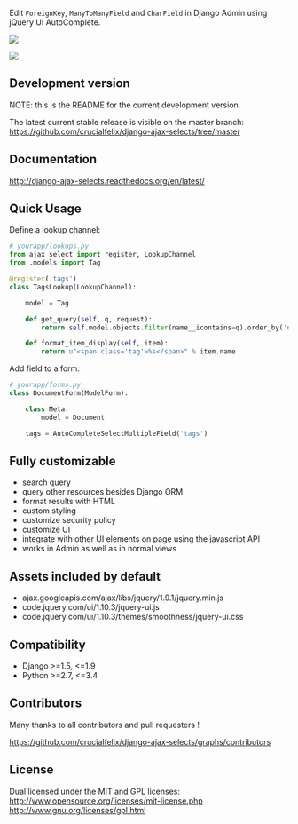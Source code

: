 
Edit `ForeignKey`, `ManyToManyField` and `CharField` in Django Admin using jQuery UI AutoComplete.

<img src='https://raw.githubusercontent.com/crucialfelix/django-ajax-selects/develop/docs/source/_static/kiss.png
'/>

<img src='https://raw.githubusercontent.com/crucialfelix/django-ajax-selects/develop/docs/source/_static/kiss-all.png
'/>


Development version
-------------------

NOTE: this is the README for the current development version.

The latest current stable release is visible on the master branch: https://github.com/crucialfelix/django-ajax-selects/tree/master


Documentation
------------------

http://django-ajax-selects.readthedocs.org/en/latest/



Quick Usage
-----------

Define a lookup channel:

```python
# yourapp/lookups.py
from ajax_select import register, LookupChannel
from .models import Tag

@register('tags')
class TagsLookup(LookupChannel):

    model = Tag

    def get_query(self, q, request):
        return self.model.objects.filter(name__icontains=q).order_by('name')[:50]

    def format_item_display(self, item):
        return u"<span class='tag'>%s</span>" % item.name
```

Add field to a form:

```python
# yourapp/forms.py
class DocumentForm(ModelForm):

    class Meta:
        model = Document

    tags = AutoCompleteSelectMultipleField('tags')
```



Fully customizable
------------------

- search query
- query other resources besides Django ORM
- format results with HTML
- custom styling
- customize security policy
- customize UI
- integrate with other UI elements on page using the javascript API
- works in Admin as well as in normal views


Assets included by default
-------------------

- ajax.googleapis.com/ajax/libs/jquery/1.9.1/jquery.min.js
- code.jquery.com/ui/1.10.3/jquery-ui.js
- code.jquery.com/ui/1.10.3/themes/smoothness/jquery-ui.css

Compatibility
-------------

- Django >=1.5, <=1.9
- Python >=2.7, <=3.4

Contributors
------------

Many thanks to all contributors and pull requesters !

https://github.com/crucialfelix/django-ajax-selects/graphs/contributors


License
-------

Dual licensed under the MIT and GPL licenses:
   http://www.opensource.org/licenses/mit-license.php
   http://www.gnu.org/licenses/gpl.html
